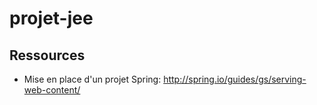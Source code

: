 projet-jee
==========

Ressources
----------

* Mise en place d'un projet Spring: http://spring.io/guides/gs/serving-web-content/